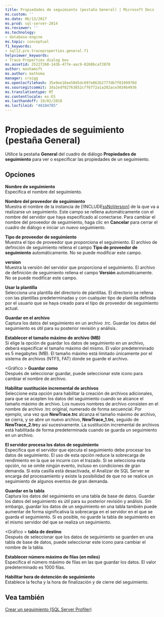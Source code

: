 ```yaml
---
title: Propiedades de seguimiento (pestaña General) | Microsoft Docs
ms.custom: ''
ms.date: 06/13/2017
ms.prod: sql-server-2014
ms.reviewer: ''
ms.technology:
- database-engine
ms.topic: conceptual
f1_keywords:
- sql12.pro.traceproperties.general.f1
helpviewer_keywords:
- Trace Properties dialog box
ms.assetid: 25227268-143b-477e-aac9-8268bcaf2078
author: mashamsft
ms.author: mathoma
manager: craigg
ms.openlocfilehash: 35e9ee16ee50d5dc697e862b2777db7f0199970d
ms.sourcegitcommit: 3da2edf82763852cff6772a1a282ace3034b4936
ms.translationtype: MT
ms.contentlocale: es-ES
ms.lasthandoff: 10/02/2018
ms.locfileid: "48184785"
---
```

# <a name="trace-properties-general-tab"></a>Propiedades de seguimiento (pestaña General)
  Utilice la pestaña **General** del cuadro de diálogo **Propiedades de seguimiento** para ver o especificar las propiedades de un seguimiento.  
  
## <a name="options"></a>Opciones  
 **Nombre de seguimiento**  
 Especifica el nombre del seguimiento.  
  
 **Nombre del proveedor de seguimiento**  
 Muestra el nombre de la instancia de [!INCLUDE[ssNoVersion](../includes/ssnoversion-md.md)] de la que va a realizarse un seguimiento. Este campo se rellena automáticamente con el nombre del servidor que haya especificado al conectarse. Para cambiar el nombre del proveedor de seguimiento, haga clic en **Cancelar** para cerrar el cuadro de diálogo e iniciar un nuevo seguimiento.  
  
 **Tipo de proveedor de seguimiento**  
 Muestra el tipo de proveedor que proporciona el seguimiento. El archivo de definición de seguimiento rellena el campo **Tipo de proveedor de seguimiento** automáticamente. No se puede modificar este campo.  
  
 **version**  
 Muestra la versión del servidor que proporciona el seguimiento. El archivo de definición de seguimiento rellena el campo **Versión** automáticamente. No se puede modificar este campo.  
  
 **Usar la plantilla**  
 Selecciona una plantilla del directorio de plantillas. El directorio se rellena con las plantillas predeterminadas y con cualquier tipo de plantilla definida por el usuario que se haya creado para el tipo de proveedor de seguimiento actual.  
  
 **Guardar en el archivo**  
 Captura los datos del seguimiento en un archivo .trc. Guardar los datos del seguimiento es útil para su posterior revisión y análisis.  
  
 **Establecer el tamaño máximo de archivo (MB)**  
 Si elige la opción de guardar los datos de seguimiento en un archivo, deberá especificar el tamaño máximo del mismo. El valor predeterminado es 5 megabytes (MB). El tamaño máximo está limitado únicamente por el sistema de archivos (NTFS, FAT) donde se guarde el archivo.  
  
 \<Gráfico > **Guardar como**  
 Después de seleccionar guardar, puede seleccionar este icono para cambiar el nombre de archivo.  
  
 **Habilitar sustitución incremental de archivos**  
 Seleccione esta opción para habilitar la creación de archivos adicionales, para que se acepten los datos del seguimiento cuando se alcance el tamaño máximo de archivo. Los nuevos nombres de archivo consisten en el nombre de archivo .trc original, numerado de forma secuencial. Por ejemplo, una vez que **NewTrace.trc** alcanza el tamaño máximo de archivo, se cierra, y se abre un nuevo archivo, **NewTrace_1.trc**, seguido de **NewTrace_2.trc**y así sucesivamente. La sustitución incremental de archivos está habilitada de forma predeterminada cuando se guarda un seguimiento en un archivo.  
  
 **El servidor procesa los datos de seguimiento**  
 Especifica que el servidor que ejecuta el seguimiento debe procesar los datos de seguimiento. El uso de esta opción reduce la sobrecarga de rendimiento en la que se incurre con el trazado. Si se selecciona esta opción, no se omite ningún evento, incluso en condiciones de gran demanda. Si esta casilla está desactivada, el Analizar de SQL Server se encarga del procesamiento y existe la posibilidad de que no se realice un seguimiento de algunos eventos de gran demanda.  
  
 **Guardar en la tabla**  
 Captura los datos del seguimiento en una tabla de base de datos. Guardar los datos del seguimiento es útil para su posterior revisión y análisis. Sin embargo, guardar los datos de un seguimiento en una tabla también puede aumentar de forma significativa la sobrecarga en el servidor en el que se guarda el seguimiento. Si es posible, no guarde la tabla de seguimiento en el mismo servidor del que se realiza un seguimiento.  
  
 \<Gráfico > **tabla de destino**  
 Después de seleccionar que los datos de seguimiento se guarden en una tabla de base de datos, puede seleccionar este icono para cambiar el nombre de la tabla.  
  
 **Establecer número máximo de filas (en miles)**  
 Especifica el número máximo de filas en las que guardar los datos. El valor predeterminado es 1000 filas.  
  
 **Habilitar hora de detención de seguimiento**  
 Establece la fecha y la hora de finalización y de cierre del seguimiento.  
  
## <a name="see-also"></a>Vea también  
 [Crear un seguimiento &#40;SQL Server Profiler&#41;](../tools/sql-server-profiler/create-a-trace-sql-server-profiler.md)  
  
  
